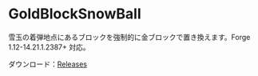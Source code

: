 # GoldBlockSnowBall
雪玉の着弾地点にあるブロックを強制的に金ブロックで置き換えます。Forge 1.12-14.21.1.2387+ 対応。

ダウンロード：[Releases](https://github.com/Iunius118/GoldBlockSnowBall/releases)
